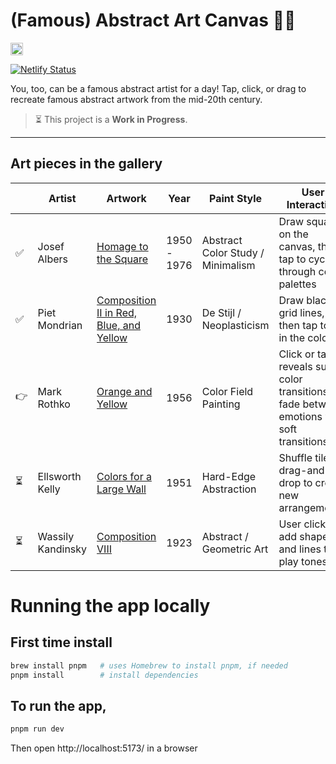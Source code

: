 # (Famous) Abstract Art Canvas 🧑‍🎨
<a href='https://www.recurse.com/scout/click?t=c7bc9ba4cb3e6725e05e413f16f8c5a3' title='Made with love at the Recurse Center'><img src='https://cloud.githubusercontent.com/assets/2883345/11325206/336ea5f4-9150-11e5-9e90-d86ad31993d8.png' height='20px'/></a>

[![Netlify Status](https://api.netlify.com/api/v1/badges/2fa22975-7994-4851-9049-bd026a72ef4b/deploy-status)](https://app.netlify.com/sites/abstract-art-canvas/deploys)

You, too, can be a famous abstract artist for a day! Tap, click, or drag to recreate famous abstract artwork from the mid-20th century.

> ⏳ This project is a **Work in Progress**.

---

## Art pieces in the gallery
| | Artist | Artwork | Year | Paint Style | User Interaction | p5js.org | codepen.io |
|-|--------|---------|------|-------------|------------------|----------|-----------|
|✅| Josef Albers | [Homage to the Square](https://www.wikiart.org/en/josef-albers/all-works#!/%23filterName:Series_homage-to-the-square,resultType:masonry#filterName:Series_homage-to-the-square,resultType:masonry) | 1950 - 1976 | Abstract Color Study / Minimalism | Draw squares on the canvas, then tap to cycle through color palettes | [link](https://editor.p5js.org/missfunmi/sketches/0LwZpwGOa) | [link](https://codepen.io/missfunmi/pen/wBBJXJE) |
|✅| Piet Mondrian | [Composition II in Red, Blue, and Yellow](https://www.wikiart.org/en/piet-mondrian/composition-with-red-blue-and-yellow-1930) | 1930 | De Stijl / Neoplasticism | Draw black grid lines, then tap to fill in the colors | [link](https://editor.p5js.org/missfunmi/sketches/hTcvq_5kc) | [link](https://codepen.io/missfunmi/pen/raaeLeX) |
|👉| Mark Rothko | [Orange and Yellow](https://www.wikiart.org/en/mark-rothko/orange-and-yellow) | 1956 | Color Field Painting | Click or tap reveals subtle color transitions; fade between emotions with soft transitions | tbd | tbd |
|⏳| Ellsworth Kelly | [Colors for a Large Wall](https://www.wikiart.org/en/ellsworth-kelly/colors-for-a-large-wall-1951) | 1951 | Hard-Edge Abstraction | Shuffle tiles or drag-and-drop to create new arrangements. | tbd | tbd |
|⏳| Wassily Kandinsky | [Composition VIII](https://www.wikiart.org/en/wassily-kandinsky/composition-viii-1923) | 1923 | Abstract / Geometric Art | User clicks to add shapes and lines that play tones | tbd | tbd |


# Running the app locally
## First time install
```bash
brew install pnpm   # uses Homebrew to install pnpm, if needed
pnpm install        # install dependencies
```

## To run the app,
```bash
pnpm run dev
```
Then open http://localhost:5173/ in a browser
